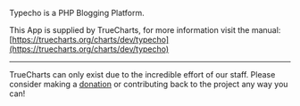 Typecho is a PHP Blogging Platform.

This App is supplied by TrueCharts, for more information visit the manual: [https://truecharts.org/charts/dev/typecho](https://truecharts.org/charts/dev/typecho)

---

TrueCharts can only exist due to the incredible effort of our staff.
Please consider making a [donation](https://truecharts.org/sponsor) or contributing back to the project any way you can!
